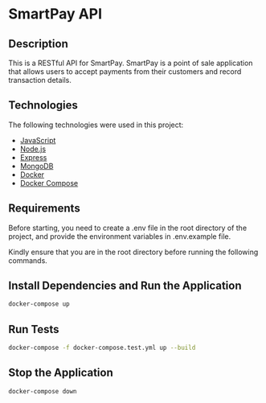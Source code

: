# SmartPay API

## Description

This is a RESTful API for SmartPay. SmartPay is a point of sale application that allows users to accept payments from their customers and record transaction details.

## Technologies

The following technologies were used in this project:

- [JavaScript](https://developer.mozilla.org/en-US/docs/Web/JavaScript)
- [Node.js](https://nodejs.org/en/)
- [Express](https://expressjs.com/)
- [MongoDB](https://www.mongodb.com/)
- [Docker](https://www.docker.com/)
- [Docker Compose](https://docs.docker.com/compose/)

## Requirements

Before starting, you need to create a .env file in the root directory of the project, and provide the environment variables in .env.example file.

Kindly ensure that you are in the root directory before running the following commands.

## Install Dependencies and Run the Application

```bash
docker-compose up
```

## Run Tests

```bash
docker-compose -f docker-compose.test.yml up --build
```

## Stop the Application

```bash
docker-compose down
```
